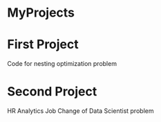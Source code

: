 # MyProjects

# First Project
Code for nesting optimization problem

# Second Project
HR Analytics Job Change of Data Scientist problem
